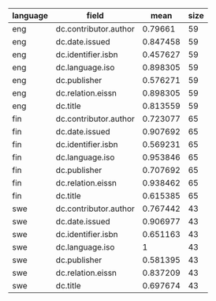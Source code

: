 | language   | field                 |     mean |   size |
|------------|-----------------------|----------|--------|
| eng        | dc.contributor.author | 0.79661  |     59 |
| eng        | dc.date.issued        | 0.847458 |     59 |
| eng        | dc.identifier.isbn    | 0.457627 |     59 |
| eng        | dc.language.iso       | 0.898305 |     59 |
| eng        | dc.publisher          | 0.576271 |     59 |
| eng        | dc.relation.eissn     | 0.898305 |     59 |
| eng        | dc.title              | 0.813559 |     59 |
| fin        | dc.contributor.author | 0.723077 |     65 |
| fin        | dc.date.issued        | 0.907692 |     65 |
| fin        | dc.identifier.isbn    | 0.569231 |     65 |
| fin        | dc.language.iso       | 0.953846 |     65 |
| fin        | dc.publisher          | 0.707692 |     65 |
| fin        | dc.relation.eissn     | 0.938462 |     65 |
| fin        | dc.title              | 0.615385 |     65 |
| swe        | dc.contributor.author | 0.767442 |     43 |
| swe        | dc.date.issued        | 0.906977 |     43 |
| swe        | dc.identifier.isbn    | 0.651163 |     43 |
| swe        | dc.language.iso       | 1        |     43 |
| swe        | dc.publisher          | 0.581395 |     43 |
| swe        | dc.relation.eissn     | 0.837209 |     43 |
| swe        | dc.title              | 0.697674 |     43 |
